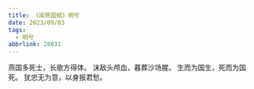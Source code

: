 ```yaml
---
title: 《闻燕国赋》明兮
date: 2023/09/03
tags:
  - 明兮
abbrlink: 28831
---
```

燕国多死士，长歌方得体。
沫敌头颅血，暮葬沙场腥。
生而为国生，死而为国死。
犹忠无为意，以身报君愁。
